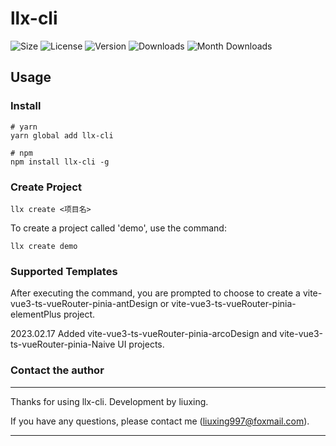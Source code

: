 # llx-cli

![Size](https://img.shields.io/bundlephobia/min/llx-cli?style=flat-square)
![License](https://img.shields.io/npm/l/llx-cli?style=flat-square)
![Version](https://img.shields.io/npm/v/llx-cli?style=flat-square)
![Downloads](https://img.shields.io/npm/dt/llx-cli?style=flat-square)
![Month Downloads](https://img.shields.io/npm/dm/llx-cli?style=flat-square)


## Usage

### Install

```shell
# yarn 
yarn global add llx-cli
```
```shell
# npm 
npm install llx-cli -g
```

### Create Project

```shell
llx create <项目名>
```
To create a project called 'demo', use the command:
```shell
llx create demo
```

### Supported Templates

After executing the command, you are prompted to choose to create a vite-vue3-ts-vueRouter-pinia-antDesign or vite-vue3-ts-vueRouter-pinia-elementPlus project.

2023.02.17 Added vite-vue3-ts-vueRouter-pinia-arcoDesign and vite-vue3-ts-vueRouter-pinia-Naive UI projects.

### Contact the author
---
Thanks for using llx-cli. Development by liuxing.

If you have any questions, please contact me (liuxing997@foxmail.com).

---
